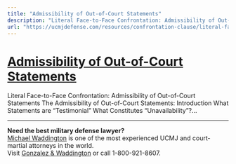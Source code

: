 ```yaml
---
title: "Admissibility of Out-of-Court Statements"
description: "Literal Face-to-Face Confrontation: Admissibility of Out-of-Court Statements The Admissibility of Out-of-Court Statements: Introduction What Statements are “Testimonial” What Constitutes “Unavailability”?..."
url: "https://ucmjdefense.com/resources/confrontation-clause/literal-face-to-face-confrontation-the-admissibility-of-out-of-court-statements.html"
---
```


# [Admissibility of Out-of-Court Statements](https://ucmjdefense.com/resources/confrontation-clause/literal-face-to-face-confrontation-the-admissibility-of-out-of-court-statements.html)

Literal Face-to-Face Confrontation: Admissibility of Out-of-Court Statements The Admissibility of Out-of-Court Statements: Introduction What Statements are “Testimonial” What Constitutes “Unavailability”?...

---

**Need the best military defense lawyer?**  
[Michael Waddington](https://ucmjdefense.com/attorneys/michael-stewart-waddington-partner.html) is one of the most experienced UCMJ and court-martial attorneys in the world.  
Visit [Gonzalez & Waddington](https://ucmjdefense.com) or call 1-800-921-8607.
